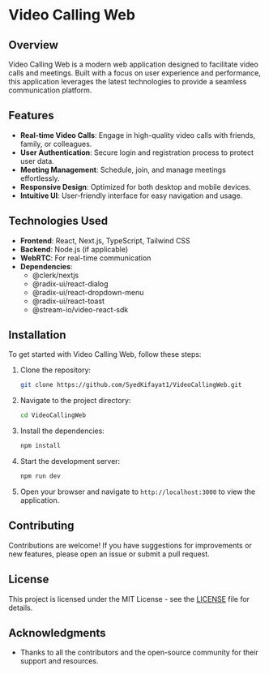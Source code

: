 # Video Calling Web

## Overview
Video Calling Web is a modern web application designed to facilitate video calls and meetings. Built with a focus on user experience and performance, this application leverages the latest technologies to provide a seamless communication platform.

## Features
- **Real-time Video Calls**: Engage in high-quality video calls with friends, family, or colleagues.
- **User Authentication**: Secure login and registration process to protect user data.
- **Meeting Management**: Schedule, join, and manage meetings effortlessly.
- **Responsive Design**: Optimized for both desktop and mobile devices.
- **Intuitive UI**: User-friendly interface for easy navigation and usage.

## Technologies Used
- **Frontend**: React, Next.js, TypeScript, Tailwind CSS
- **Backend**: Node.js (if applicable)
- **WebRTC**: For real-time communication
- **Dependencies**:
  - @clerk/nextjs
  - @radix-ui/react-dialog
  - @radix-ui/react-dropdown-menu
  - @radix-ui/react-toast
  - @stream-io/video-react-sdk

## Installation
To get started with Video Calling Web, follow these steps:

1. Clone the repository:
   ```bash
   git clone https://github.com/SyedKifayat1/VideoCallingWeb.git
   ```

2. Navigate to the project directory:
   ```bash
   cd VideoCallingWeb
   ```

3. Install the dependencies:
   ```bash
   npm install
   ```

4. Start the development server:
   ```bash
   npm run dev
   ```

5. Open your browser and navigate to `http://localhost:3000` to view the application.

## Contributing
Contributions are welcome! If you have suggestions for improvements or new features, please open an issue or submit a pull request.

## License
This project is licensed under the MIT License - see the [LICENSE](LICENSE) file for details.

## Acknowledgments
- Thanks to all the contributors and the open-source community for their support and resources.
